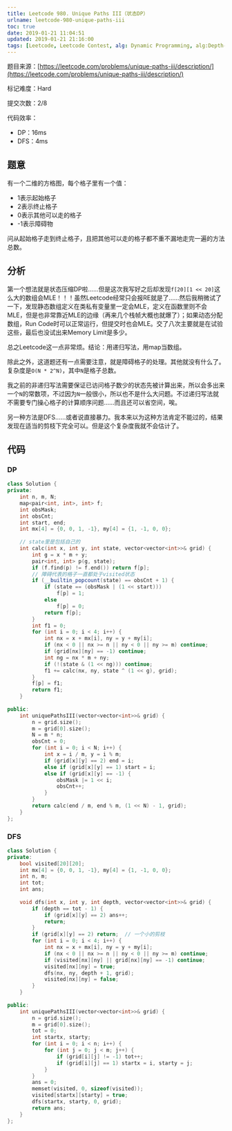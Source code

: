 ```yaml
---
title: Leetcode 980. Unique Paths III（状态DP）
urlname: leetcode-980-unique-paths-iii
toc: true
date: 2019-01-21 11:04:51
updated: 2019-01-21 21:16:00
tags: [Leetcode, Leetcode Contest, alg: Dynamic Programming, alg:Depth-first Search]
---
```


题目来源：[https://leetcode.com/problems/unique-paths-iii/description/](https://leetcode.com/problems/unique-paths-iii/description/)

标记难度：Hard

提交次数：2/8

代码效率：

* DP：16ms
* DFS：4ms

## 题意

有一个二维的方格图，每个格子里有一个值：

* 1表示起始格子
* 2表示终止格子
* 0表示其他可以走的格子
* -1表示障碍物

问从起始格子走到终止格子，且把其他可以走的格子都不重不漏地走完一遍的方法总数。

## 分析

第一个想法就是状态压缩DP啦……但是这次我写好之后却发现`f[20][1 << 20]`这么大的数组会MLE！！！虽然Leetcode经常只会报RE就是了……然后我稍微试了一下，发现静态数组定义在类私有变量里一定会MLE，定义在函数里则不会MLE，但是也非常靠近MLE的边缘（再来几个栈帧大概也就爆了）；如果动态分配数组，Run Code时可以正常运行，但提交时也会MLE。交了八次主要就是在试验这些，最后也没试出来Memory Limit是多少。

总之Leetcode这一点非常烦。结论：用递归写法，用map当数组。

除此之外，这道题还有一点需要注意，就是障碍格子的处理。其他就没有什么了。复杂度是`O(N * 2^N)`，其中`N`是格子总数。

我之前的非递归写法需要保证已访问格子数少的状态先被计算出来，所以会多出来一个`N`的常数项，不过因为`N`一般很小，所以也不是什么大问题。不过递归写法就不需要专门操心格子的计算顺序问题……而且还可以省空间，唉。

另一种方法是DFS……或者说直接暴力。我本来以为这种方法肯定不能过的，结果发现在适当的剪枝下完全可以。但是这个复杂度我就不会估计了。

## 代码

### DP

```cpp
class Solution {
private:
    int n, m, N;
    map<pair<int, int>, int> f;
    int obsMask;
    int obsCnt;
    int start, end;
    int mx[4] = {0, 0, 1, -1}, my[4] = {1, -1, 0, 0};
    
    // state里是包括自己的
    int calc(int x, int y, int state, vector<vector<int>>& grid) {
        int g = x * m + y;
        pair<int, int> p(g, state);
        if (f.find(p) != f.end()) return f[p];
        // 障碍代表的格子一直都处于visited状态
        if (__builtin_popcount(state) == obsCnt + 1) {
            if (state == (obsMask | (1 << start)))
                f[p] = 1;
            else
                f[p] = 0;
            return f[p];
        }
        int f1 = 0;
        for (int i = 0; i < 4; i++) {
            int nx = x + mx[i], ny = y + my[i];
            if (nx < 0 || nx >= n || ny < 0 || ny >= m) continue;
            if (grid[nx][ny] == -1) continue;
            int ng = nx * m + ny;
            if (!(state & (1 << ng))) continue;
            f1 += calc(nx, ny, state ^ (1 << g), grid);
        }
        f[p] = f1;
        return f1;
    }
    
public:
    int uniquePathsIII(vector<vector<int>>& grid) {
        n = grid.size();
        m = grid[0].size();
        N = m * n;
        obsCnt = 0;
        for (int i = 0; i < N; i++) {
            int x = i / m, y = i % m;
            if (grid[x][y] == 2) end = i;
            else if (grid[x][y] == 1) start = i;
            else if (grid[x][y] == -1) {
                obsMask |= 1 << i;
                obsCnt++;
            }
        }
        return calc(end / m, end % m, (1 << N) - 1, grid);
    }
};
```

### DFS

```cpp
class Solution {
private:
    bool visited[20][20];
    int mx[4] = {0, 0, 1, -1}, my[4] = {1, -1, 0, 0};
    int n, m;
    int tot;
    int ans;
    
    void dfs(int x, int y, int depth, vector<vector<int>>& grid) {
        if (depth == tot - 1) {
            if (grid[x][y] == 2) ans++;
            return;
        }
        if (grid[x][y] == 2) return;  // 一个小的剪枝
        for (int i = 0; i < 4; i++) {
            int nx = x + mx[i], ny = y + my[i];
            if (nx < 0 || nx >= n || ny < 0 || ny >= m) continue;
            if (visited[nx][ny] || grid[nx][ny] == -1) continue;
            visited[nx][ny] = true;
            dfs(nx, ny, depth + 1, grid);
            visited[nx][ny] = false;
        }
    }
    
public:
    int uniquePathsIII(vector<vector<int>>& grid) {
        n = grid.size();
        m = grid[0].size();
        tot = 0;
        int startx, starty;
        for (int i = 0; i < n; i++) {
            for (int j = 0; j < m; j++) {
                if (grid[i][j] != -1) tot++;
                if (grid[i][j] == 1) startx = i, starty = j;
            }
        }
        ans = 0;
        memset(visited, 0, sizeof(visited));
        visited[startx][starty] = true;
        dfs(startx, starty, 0, grid);
        return ans;
    }
};
```